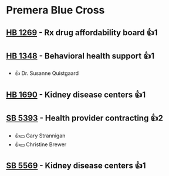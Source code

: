 # Premera Blue Cross

## [HB 1269](/bill/2023-24/hb/1269/) - Rx drug affordability board 👍1  

## [HB 1348](/bill/2023-24/hb/1348/) - Behavioral health support 👍1  
* 👍 Dr. Susanne Quistgaard

## [HB 1690](/bill/2023-24/hb/1690/) - Kidney disease centers 👍1  

## [SB 5393](/bill/2023-24/sb/5393/) - Health provider contracting 👍2  
* 👍💵 Gary Strannigan
* 👍💵 Christine Brewer

## [SB 5569](/bill/2023-24/sb/5569/) - Kidney disease centers 👍1  